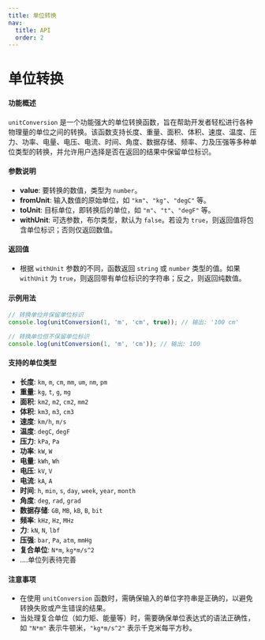 ```yaml
---
title: 单位转换
nav:
  title: API
  order: 2
---
```


# 单位转换

#### 功能概述

`unitConversion` 是一个功能强大的单位转换函数，旨在帮助开发者轻松进行各种物理量的单位之间的转换。该函数支持长度、重量、面积、体积、速度、温度、压力、功率、电量、电压、电流、时间、角度、数据存储、频率、力及压强等多种单位类型的转换，并允许用户选择是否在返回的结果中保留单位标识。

#### 参数说明

- **value**: 要转换的数值，类型为 `number`。
- **fromUnit**: 输入数值的原始单位，如 `"km"`、`"kg"`、`"degC"` 等。
- **toUnit**: 目标单位，即转换后的单位，如 `"m"`、`"t"`、`"degF"` 等。
- **withUnit**: 可选参数，布尔类型，默认为 `false`。若设为 `true`，则返回值将包含单位标识；否则仅返回数值。

#### 返回值

- 根据 `withUnit` 参数的不同，函数返回 `string` 或 `number` 类型的值。如果 `withUnit` 为 `true`，则返回带有单位标识的字符串；反之，则返回纯数值。

#### 示例用法

```javascript
// 转换单位并保留单位标识
console.log(unitConversion(1, 'm', 'cm', true)); // 输出: '100 cm'

// 转换单位但不保留单位标识
console.log(unitConversion(1, 'm', 'cm')); // 输出: 100
```

#### 支持的单位类型

- **长度**: `km`, `m`, `cm`, `mm`, `um`, `nm`, `pm`
- **重量**: `kg`, `t`, `g`, `mg`
- **面积**: `km2`, `m2`, `cm2`, `mm2`
- **体积**: `km3`, `m3`, `cm3`
- **速度**: `km/h`, `m/s`
- **温度**: `degC`, `degF`
- **压力**: `kPa`, `Pa`
- **功率**: `kW`, `W`
- **电量**: `kWh`, `Wh`
- **电压**: `kV`, `V`
- **电流**: `kA`, `A`
- **时间**: `h`, `min`, `s`, `day`, `week`, `year`, `month`
- **角度**: `deg`, `rad`, `grad`
- **数据存储**: `GB`, `MB`, `kB`, `B`, `bit`
- **频率**: `kHz`, `Hz`, `MHz`
- **力**: `kN`, `N`, `lbf`
- **压强**: `bar`, `Pa`, `atm`, `mmHg`
- **复合单位**: `N*m`, `kg*m/s^2`
- ....单位列表待完善

#### 注意事项

- 在使用 `unitConversion` 函数时，需确保输入的单位字符串是正确的，以避免转换失败或产生错误的结果。
- 当处理复合单位（如力矩、能量等）时，需要确保单位表达式的语法正确性，如 `"N*m"` 表示牛顿米，`"kg*m/s^2"` 表示千克米每平方秒。
